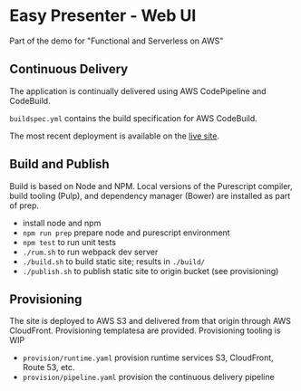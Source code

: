 # Easy Presenter - Web UI

Part of the demo for "Functional and Serverless on AWS"

## Continuous Delivery

The application is continually delivered using AWS CodePipeline and CodeBuild.

`buildspec.yml` contains the build specification for AWS CodeBuild.

The most recent deployment is available on the [live site](https://present.banjocreek.io).

## Build and Publish

Build is based on Node and NPM. Local versions of the Purescript compiler, build tooling (Pulp), and dependency manager (Bower) are installed as part of prep.

- install node and npm
- `npm run prep` prepare node and purescript environment
- `npm test` to run unit tests
- `./rum.sh` to run webpack dev server
- `./build.sh` to build static site; results in `./build/`
- `./publish.sh` to publish static site to origin bucket (see provisioning)

## Provisioning

The site is deployed to AWS S3 and delivered from that origin through AWS CloudFront. Provisioning templatesa are provided. Provisioning tooling is WIP

- `provision/runtime.yaml` provision runtime services S3, CloudFront, Route 53, etc.
- `provision/pipeline.yaml` provision the continuous delivery pipeline
